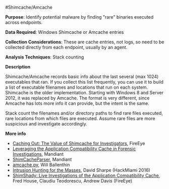 #Shimcache/Amcache

**Purpose**: Identify potential malware by finding "rare" binaries executed across endpoints.

**Data Required**: Windows Shimcache or Amcache entries

**Collection Considerations**: These are cache entries, not logs, so need to be collected directly from each endpoint, usually by an agent.

**Analysis Techniques**: Stack counting

**Description**

Shimcache/Amcache records basic info about the last several (max 1024) executables that ran.  If you collect this list frequently, you can use it to build a list of executable filenames and locations that run on each system.  Shimcache is the older implementation.  Starting with Windows 8 and Server 2012, it was replaced by Amcache.  The format is very different, since Amcache has lots more info it can provide, but the intent is the same.

Stack count the filenames and/or directory paths to find rare files executed, rare locations from which files are executed.  Assume rare files are more suspicious and investigate accordingly.

**More info**

- [Caching Out: The Value of Shimcache for Investigators](https://www.fireeye.com/blog/threat-research/2015/06/caching_out_the_val.html), FireEye
- [Leveraging the Application Compatibility Cache in Forensic Investigations](https://dl.mandiant.com/EE/library/Whitepaper_ShimCacheParser.pdf), Mandiant
- [ShimCacheParser](https://github.com/mandiant/ShimCacheParser), Mandiant
- [amcache.py](https://gist.github.com/williballenthin/ee512eacb672320f2df5#file-amcache_py_examples-md), Will Ballenthin
- [Intrusion Hunting for the Masses](https://www.youtube.com/watch?v=YLgycMCPo4c), David Sharpe (HackMiami 2016)
- [ShimShady: Live Investigations of the Application Compatibility Cache](https://www.fireeye.com/blog/threat-research/2015/10/shim_shady_live_inv.html), Fred House, Claudiu Teodorescu, Andrew Davis (FireEye)